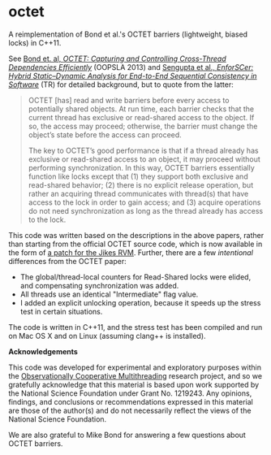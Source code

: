 octet
=====

A reimplementation of Bond et al.'s OCTET barriers (lightweight, biased locks) in C++11.

See [Bond et. al, _OCTET: Capturing and Controlling Cross-Thread Dependencies
Efficiently_](http://www.cse.ohio-state.edu/~mikebond/papers.html#octet) (OOPSLA 2013)
and [Sengupta et al., _EnforSCer: Hybrid
Static–Dynamic Analysis for End-to-End Sequential Consistency in Software_](http://www.cse.ohio-state.edu/~mikebond/papers.html#enforscer) (TR)
for detailed background, but to quote from the latter:

> OCTET [has] read and write barriers before every access to potentially shared
> objects. At run time, each barrier checks that the current thread has exclusive
> or read-shared access to the object. If so, the access may proceed; otherwise,
> the barrier must change the object’s state before the access can proceed.
>
> The key to OCTET’s good performance is that if a thread already has exclusive or
> read-shared access to an object, it may proceed without performing
> synchronization. In this way, OCTET barriers essentially function like locks
> except that (1) they support both exclusive and read-shared behavior; (2) there
> is no explicit release operation, but rather an acquiring thread communicates
> with thread(s) that have access to the lock in order to gain access; and (3)
> acquire operations do not need synchronization as long as the thread already has
> access to the lock.


This code was written based on the descriptions in the above papers, rather than
starting from the official OCTET source code, which is now available in the form of
[a patch for the Jikes RVM](http://sourceforge.net/p/jikesrvm/research-archive/43/).
Further, there are a few *intentional* differences from the OCTET paper:

   * The global/thread-local counters for Read-Shared locks were
     elided, and compensating synchronization was added.
   * All threads use an identical "Intermediate" flag value.
   * I added an explicit unlocking operation, because it speeds up the stress test
     in certain situations.

The code is written in C++11, and the stress test has been compiled and run on
Mac OS X and on Linux (assuming clang++ is installed).

__Acknowledgements__

This code was developed for experimental and exploratory purposes within the
[Observationally Cooperative Multithreading](http://ocm-model.org/) research
project, and so we gratefully acknowledge that this material is based upon work
supported by the National Science Foundation under Grant No. 1219243. Any
opinions, findings, and conclusions or recommendations expressed in this
material are those of the author(s) and do not necessarily reflect the views of
the National Science Foundation.

We are also grateful to Mike Bond for answering a few questions about OCTET
barriers.

